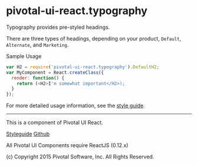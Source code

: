 # pivotal-ui-react.typography

Typography provides pre-styled headings.

There are three types of headings, depending on your product, `Default`, `Alternate`, and `Marketing`.

Sample Usage
```js
var H2 = require('pivotal-ui-react.typography').DefaultH2;
var MyComponent = React.createClass({
  render: function() {
    return (<H2>I'm somewhat important</H2>);
  }
});
```

For more detailed usage information, see the [style guide](http://styleguide.cfapps.io/react_beta.html#type_react).


*****************************************

This is a component of Pivotal UI React.

[Styleguide](http://styleguide.pivotal.io/react_beta.html)
[Github](https://github.com/pivotal-cf/pivotal-ui-react)

All Pivotal UI Components require ReactJS (0.12.x)

(c) Copyright 2015 Pivotal Software, Inc. All Rights Reserved.
